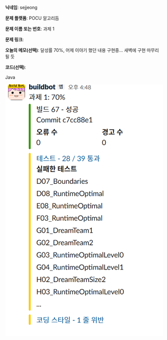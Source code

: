 **닉네임**: sejjeong

**문제 플랫폼**: POCU 알고리듬

**문제 이름 또는 번호**: 과제 1

**문제 링크**: 

**오늘의 메모(선택)**: 
            달성률 70%, 어제 이야기 했던 내용 구현중... 새벽에 구현 마무리 될 듯
            

**코드(선택)**:

Java


![스크린샷](./Image/2025-09-09.png)
